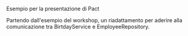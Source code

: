 Esempio per la presentazione di Pact

Partendo dall'esempio del workshop, un riadattamento per aderire alla comunicazione tra BirtdayService e EmployeeRepository.